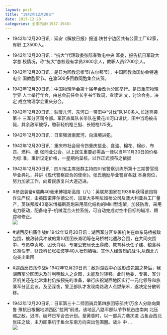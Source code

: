 ```yaml
---
layout: post
title: "1942年12月20日"
date: 2017-12-20
categories: 全面抗战(1937-1945)
---
```


<meta name="referrer" content="no-referrer" />

- 1942年12月20日讯：延安《解放日报》报道:陕甘宁边区共有公营工厂62家，有职 工3500人。 

- 1942年12月20日讯：“抗大”代理政委张际春致电中央 军委，报告抗日军政大学总 校情况，称“抗大”总校现有学员2800余人，教职人员2700余人。 

- 1942年12月20日讯：是日为回教忠孝节(古尔邦节），中国回教救国协会特通电全 国教胞贺节。在渝500多回教同胞集会庆贺。 

- 1942年12月20日讯：中国物理学会第十届年会改为分区举行。是日重庆物理学界 人士举行年会，由总会前任会长李书华致词，宣读论 文，讨论会务，决定 成立物理学会重庆分会。 

- 1942年12月20日讯：驻暖儿河、东河口一带田中“讨伐”队140多人,长途奔袭第十 三军分区司令部。军区直属队长带队在黄花川河口设伏，田中当场被击毙，其余敌军被俘，缴获轻机枪三挺、长短枪125支。 

- 1942年12月20日讯：日军强渡南累河，向滇境进犯。 

- 1942年12月20日讯：重庆市社会局令饬重庆盐业、食油、棉花、棉纱、布匹、燃料、纸 张同业公会，以上民生重要必需品一律以当年11月30日的价格为标 准，重新议定价格，一星期内呈核，以作正式颁布之依据 

- 1942年12月20日讯：四川省主席张群主持四川省警察训练所第十三期警官班毕业典礼，并讲《现代警察应负的使命》。张氏勉励毕业警官各就 本身岗位，努力加紧工作，向着民族复兴大道迈进。 

- #参战装备#瑞典40毫米博福斯高炮（八）：英联邦国家在1939年获得该炮特许生产权，由英国诺非尔德公司、加拿大多明尼娅桥公司及澳大利亚兵工厂量产，英联邦版40毫米博福斯高炮采用简化结构的MkII型炮架，加装防盾，采用电力驱动，配备电子-机械混合火控系统，可自动完成对空中目标的瞄准、跟踪和修正。 <br/><img src="https://wx3.sinaimg.cn/large/aca367d8ly1fmn05grykzj20c923b19e.jpg" />

- #湖西反扫荡作战# 1942年12月20日讯：湖西军分区专署机关在单东马桥被敌包围，被敌骑兵冲散的第10团团长肖明等在马桥村北遭敌合围，在共同突围中，专员李贞乾、团长肖明、专署公安局长王鼎成、教育科长任子建、粮食科长渠伯奎、财政科长张松波等40人壮烈牺牲。其他人经激烈的战斗,从西北方向突出重围 

- #湖西反扫荡作战# 1942年12月20日讯：敌对湖西中心区形成包围之势后，我湖西军分区因未及时判明敌人之企图，未能及时转移。此时地委、专署、军分区机关还在北常集村仍按预先的准备，举行庆祝湖西地区实行一元化领导和旅兼军分区会议。及至深夜，警卫部队才发现南路敌人点燃柴禾，遂决定分散转移。 

- 1942年12月20日讯：日军第三十二师团骑兵第四旅团等部共1万余人分路向冀鲁 豫抗日根据地湖西区“拉网”前进。该地区八路军部队节节抗击由南向 北压缩之敌，迟滞、破坏日军合击计划。至黄昏时，以一部兵力袭扰进 占鱼台西北张庄之敌，主力即乘机于鱼台东南方向突出包围圈。战斗 中 ... <br/><img src="https://wx4.sinaimg.cn/large/aca367d8ly1fmmuy0tnxrj20c80ayq32.jpg" />

